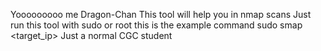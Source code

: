 Yooooooooo me Dragon-Chan 
This tool will help you in nmap scans 
Just run this tool with sudo or root
this is the example command sudo smap <target_ip>
Just a normal CGC student 
